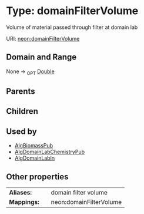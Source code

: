 
# Type: domainFilterVolume


Volume of material passed through filter at domain lab

URI: [neon:domainFilterVolume](https://data.neonscience.org/domainFilterVolume)


## Domain and Range

None ->  <sub>OPT</sub> [Double](types/Double.md)

## Parents


## Children


## Used by

 * [AlgBiomassPub](AlgBiomassPub.md)
 * [AlgDomainLabChemistryPub](AlgDomainLabChemistryPub.md)
 * [AlgDomainLabIn](AlgDomainLabIn.md)

## Other properties

|  |  |  |
| --- | --- | --- |
| **Aliases:** | | domain filter volume |
| **Mappings:** | | neon:domainFilterVolume |

